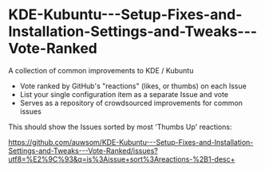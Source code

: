 # KDE-Kubuntu---Setup-Fixes-and-Installation-Settings-and-Tweaks---Vote-Ranked

A collection of common improvements to KDE / Kubuntu
* Vote ranked by GitHub's "reactions" (likes, or thumbs) on each Issue
* List your single configuration item as a separate Issue and vote
* Serves as a repository of crowdsourced improvements for common issues


This should show the Issues sorted by most 'Thumbs Up' reactions:

https://github.com/auwsom/KDE-Kubuntu---Setup-Fixes-and-Installation-Settings-and-Tweaks---Vote-Ranked/issues?utf8=%E2%9C%93&q=is%3Aissue+sort%3Areactions-%2B1-desc+
